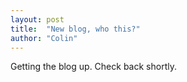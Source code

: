 ```yaml
---
layout: post
title:  "New blog, who this?"
author: "Colin"
---
```


Getting the blog up. Check back shortly.
